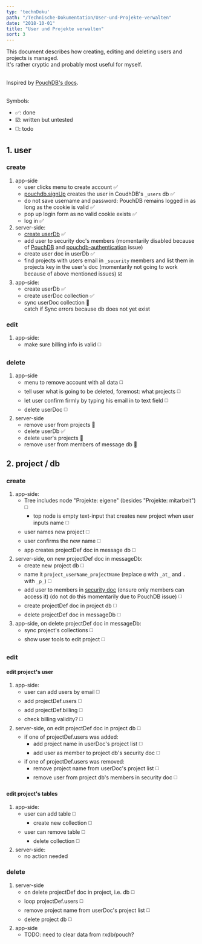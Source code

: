 ```yaml
---
typ: 'technDoku'
path: "/Technische-Dokumentation/User-und-Projekte-verwalten"
date: "2018-10-01"
title: "User und Projekte verwalten"
sort: 3
---
```


This document describes how creating, editing and deleting users and projects is managed.<br/>
It's rather cryptic and probably most useful for myself.<br/><br/>

Inspired by [PouchDB's docs](https://github.com/pouchdb-community/pouchdb-authentication/blob/master/docs/recipes.md#some-people-can-read-some-docs-some-people-can-write-those-same-docs).<br/><br/>

Symbols:
* :white_check_mark:: done
* :ballot_box_with_check:: written but untested
* :white_medium_square:: todo

## 1. user
### create
1. app-side
   * user clicks menu to create account :white_check_mark:
   * [pouchdb.signUp](https://github.com/pouchdb-community/pouchdb-authentication/blob/master/docs/api.md#dbsignupusername-password--options--callback) creates the user in CoudhDB's `_users` db :white_check_mark:
   * do not save username and password: PouchDB remains logged in as long as the cookie is valid :white_check_mark:
   * pop up login form as no valid cookie exists :white_check_mark:
   * log in :white_check_mark:
2. server-side:
   * [create userDb](http://docs.couchdb.org/en/stable/config/couch-peruser.html) :white_check_mark:
   * add user to security doc's members (momentarily disabled because of [PouchDB](https://github.com/pouchdb/pouchdb/pull/7395) and [pouchdb-authentication](https://github.com/pouchdb-community/pouchdb-authentication/pull/238) issue)
   * create user doc in userDb :white_check_mark:
   * find projects with users email in `_security` members and list them in projects key in the user's doc (momentarily not going to work because of above mentioned issues) :ballot_box_with_check:
3. app-side:
   * create userDb :white_check_mark:
   * create userDoc collection :white_check_mark:
   * sync userDoc collection :construction:<br/>
      catch if Sync errors because db does not yet exist

### edit
1. app-side:
   * make sure billing info is valid :white_medium_square:

### delete
1. app-side
   * menu to remove account with all data :white_medium_square:
   * tell user what is going to be deleted, foremost: what projects :white_medium_square:
   * let user confirm firmly by typing his email in to text field :white_medium_square:
   * delete userDoc :white_medium_square:
2. server-side
   * remove user from projects :construction:
   * delete userDb :white_check_mark:
   * delete user's projects :construction:
   * remove user from members of message db :construction:

## 2. project / db
### create
1. app-side:
   * Tree includes node "Projekte: eigene" (besides "Projekte: mitarbeit") :white_medium_square:
      * top node is empty text-input that creates new project when user inputs name :white_medium_square:
   * user names new project :white_medium_square:
   * user confirms the new name :white_medium_square:
   * app creates projectDef doc in message db :white_medium_square:
2. server-side, on new projectDef doc in messageDb:
   * create new project db :white_medium_square:
   * name it `project_userName_projectName` (replace `@` with `_at_` and `.` with `_p_`) :white_medium_square:
   * add user to members in [security doc](http://docs.couchdb.org/en/latest/api/database/security.html) (ensure only members can access it) (do not do this momentarily due to PouchDB issue) :white_medium_square:
   * create projectDef doc in project db :white_medium_square:
   * delete projectDef doc in messageDb :white_medium_square:
3. app-side, on delete projectDef doc in messageDb:
   * sync project's collections :white_medium_square:
   * show user tools to edit project :white_medium_square:

### edit
#### edit project's user
1. app-side:
   * user can add users by email :white_medium_square:
   * add projectDef.users :white_medium_square:
   * add projectDef.billing :white_medium_square:
   * check billing validity? :white_medium_square:
2. server-side, on edit projectDef doc in project db :white_medium_square:
   * if one of projectDef.users was added:
      * add project name in userDoc's project list :white_medium_square:
      * add user as member to project db's security doc :white_medium_square:
   * if one of projectDef.users was removed:
      * remove project name from userDoc's project list :white_medium_square:
      * remove user from project db's members in security doc :white_medium_square:

#### edit project's tables
1. app-side:
   * user can add table :white_medium_square:
      * create new collection :white_medium_square:
   * user can remove table :white_medium_square:
      * delete collection :white_medium_square:
2. server-side:
   * no action needed

### delete
1. server-side
   * on delete projectDef doc in project, i.e. db :white_medium_square:
   * loop projectDef.users :white_medium_square:
   * remove project name from userDoc's project list :white_medium_square:
   * delete project db :white_medium_square:
2. app-side
   * TODO: need to clear data from rxdb/pouch?